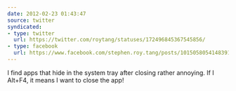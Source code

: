 ```yaml
---
date: 2012-02-23 01:43:47
source: twitter
syndicated:
- type: twitter
  url: https://twitter.com/roytang/statuses/172496845367545856/
- type: facebook
  url: https://www.facebook.com/stephen.roy.tang/posts/10150580541483912
---
```


I find apps that hide in the system tray after closing rather annoying. If I Alt+F4, it means I want to close the app!